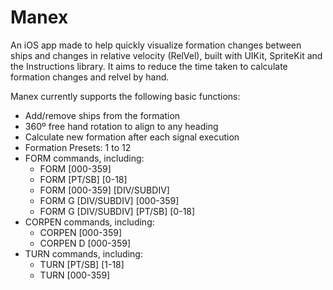 #  Manex

An iOS app made to help quickly visualize formation changes between ships and changes in relative velocity 
(RelVel), built with UIKit, SpriteKit and the Instructions library. It aims to reduce the time taken to
calculate formation changes and relvel by hand. 

Manex currently supports the following basic functions: 

- Add/remove ships from the formation
- 360º free hand rotation to align to any heading
- Calculate new formation after each signal execution 
- Formation Presets: 1 to 12
- FORM commands, including:
  - FORM [000-359]
  - FORM [PT/SB] [0-18]
  - FORM [000-359] [DIV/SUBDIV]
  - FORM G [DIV/SUBDIV] [000-359]
  - FORM G [DIV/SUBDIV] [PT/SB] [0-18]
- CORPEN commands, including:
  - CORPEN [000-359]
  - CORPEN D [000-359]
- TURN commands, including: 
  - TURN [PT/SB] [1-18]
  - TURN [000-359]




 
